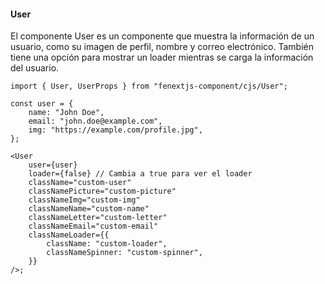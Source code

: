 #### User

El componente User es un componente que muestra la información de un usuario, como su imagen de perfil, nombre y correo electrónico. También tiene una opción para mostrar un loader mientras se carga la información del usuario.

```tsx
import { User, UserProps } from "fenextjs-component/cjs/User";

const user = {
    name: "John Doe",
    email: "john.doe@example.com",
    img: "https://example.com/profile.jpg",
};

<User
    user={user}
    loader={false} // Cambia a true para ver el loader
    className="custom-user"
    classNamePicture="custom-picture"
    classNameImg="custom-img"
    classNameName="custom-name"
    classNameLetter="custom-letter"
    classNameEmail="custom-email"
    classNameLoader={{
        className: "custom-loader",
        classNameSpinner: "custom-spinner",
    }}
/>;
```
